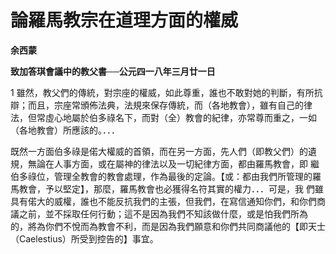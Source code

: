 # 論羅馬教宗在道理方面的權威


**余西蒙**

**致加答琪會議中的教父書──公元四一八年三月廿一日**





1 雖然，教父們的傳統，對宗座的權威，如此尊重，誰也不敢對她的判斷，有所抗辯；而且，宗座常頒佈法典，法規來保存傳統，而（各地教會），雖有自己的律法，但常虛心地屬於伯多祿名下，而對（全）教會的紀律，亦常尊而重之，一如（各地教會）所應該的。．．．

既然一方面伯多祿是偌大權威的首領，而在另一方面，先人們（即教父們）的遺規，無論在人事方面，或在屬神的律法以及一切紀律方面，都由羅馬教會，即
繼伯多祿位，管理全教會的教會處理，作為最後的定論。【或：都由我們所管理的羅馬教會，予以堅定】，那麼，羅馬教會也必獲得名符其實的權力．．．可是，我
們雖具有偌大的威權，誰也不能反抗我們的主張，但我們，在寫信通知你們，和你們商議之前，並不採取任何行動；這不是因為我們不知該做什麼，或是怕我們所為
的，將為你們不悅而為教會不利，而是因為我們願意和你們共同商議他的【即天士（Caelestius）所受到控告的】事宜。

